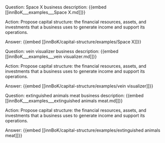 Question: Space X business description:
{{embed [[innBoK___examples___Space X.md]]}}

Action: Propose capital structure: the financial resources, assets, and investments that a business uses to generate income and support its operations.

Answer:
{{embed [[innBoK/capital-structure/examples/Space X]]}}

Question: vein visualizer business description:
{{embed [[innBoK___examples___vein visualizer.md]]}}

Action: Propose capital structure: the financial resources, assets, and investments that a business uses to generate income and support its operations.

Answer:
{{embed [[innBoK/capital-structure/examples/vein visualizer]]}}

Question: extinguished animals meat business description:
{{embed [[innBoK___examples___extinguished animals meat.md]]}}

Action: Propose capital structure: the financial resources, assets, and investments that a business uses to generate income and support its operations.

Answer:
{{embed [[innBoK/capital-structure/examples/extinguished animals meat]]}}













